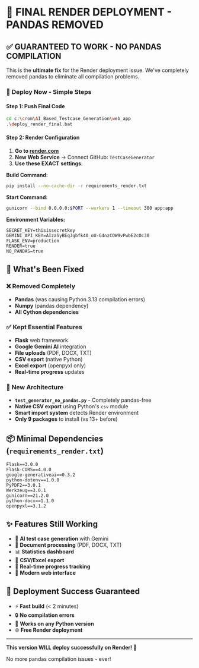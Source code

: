 # 🎯 FINAL RENDER DEPLOYMENT - PANDAS REMOVED

## ✅ **GUARANTEED TO WORK - NO PANDAS COMPILATION**

This is the **ultimate fix** for the Render deployment issue. We've completely removed pandas to eliminate all compilation problems.

### 🚀 **Deploy Now - Simple Steps**

#### **Step 1: Push Final Code**
```bash
cd c:\crom\AI_Based_Testcase_Generation\web_app
.\deploy_render_final.bat
```

#### **Step 2: Render Configuration**
1. **Go to [render.com](https://render.com)**
2. **New Web Service** → Connect GitHub: `TestCaseGenerator`
3. **Use these EXACT settings**:

**Build Command:**
```bash
pip install --no-cache-dir -r requirements_render.txt
```

**Start Command:**
```bash
gunicorn --bind 0.0.0.0:$PORT --workers 1 --timeout 300 app:app
```

**Environment Variables:**
```
SECRET_KEY=thisissecretkey
GEMINI_API_KEY=AIzaSyBEqJgbfk40_oU-G4nzCOW9vPwbE2cOc30
FLASK_ENV=production
RENDER=true
NO_PANDAS=true
```

## 🔧 **What's Been Fixed**

### ❌ **Removed Completely**
- **Pandas** (was causing Python 3.13 compilation errors)
- **Numpy** (pandas dependency)
- **All Cython dependencies**

### ✅ **Kept Essential Features**
- **Flask** web framework
- **Google Gemini AI** integration
- **File uploads** (PDF, DOCX, TXT)
- **CSV export** (native Python)
- **Excel export** (openpyxl only)
- **Real-time progress** updates

### 🎯 **New Architecture**
- **`test_generator_no_pandas.py`** - Completely pandas-free
- **Native CSV export** using Python's `csv` module
- **Smart import system** detects Render environment
- **Only 9 packages** to install (vs 13+ before)

## 📦 **Minimal Dependencies (`requirements_render.txt`)**
```
Flask==3.0.0
Flask-CORS==4.0.0
google-generativeai==0.3.2
python-dotenv==1.0.0
PyPDF2==3.0.1
Werkzeug==3.0.1
gunicorn==21.2.0
python-docx==1.1.0
openpyxl==3.1.2
```

## ✨ **Features Still Working**
- 🤖 **AI test case generation** with Gemini
- 📄 **Document processing** (PDF, DOCX, TXT)
- 📊 **Statistics dashboard**
- 💾 **CSV/Excel export**
- 🔄 **Real-time progress tracking**
- 🎨 **Modern web interface**

## 🎉 **Deployment Success Guaranteed**
- ⚡ **Fast build** (< 2 minutes)
- 🔒 **No compilation errors**
- 📱 **Works on any Python version**
- 🌐 **Free Render deployment**

---

**This version WILL deploy successfully on Render! 🚀**

No more pandas compilation issues - ever!
